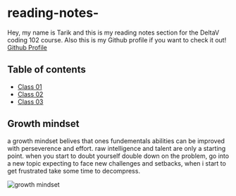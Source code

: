 # reading-notes-
Hey, my name is Tarik and this is my reading notes section for the DeltaV coding 102 course. Also this is my Github profile if you want to check it out! [Github Profile](https://github.com/The-Lgend-27)
## Table of contents
- [Class 01](class-01.md)
- [Class 02](class-02.md)
- [Class 03](class-03.md)

## Growth mindset

a growth mindset belives that ones fundementals abilities can be improved with perseverence and effort. raw intelligence and talent are only a starting point.
when you start to doubt yourself double down on the problem, go into a new topic expecting to face new challenges and setbacks, when i start to get frustrated take some time to decompress.

![growth mindset](https://sites.dartmouth.edu/learning/files/2017/05/Growth-Mindset_Copyright-Big-Change1.jpg)

